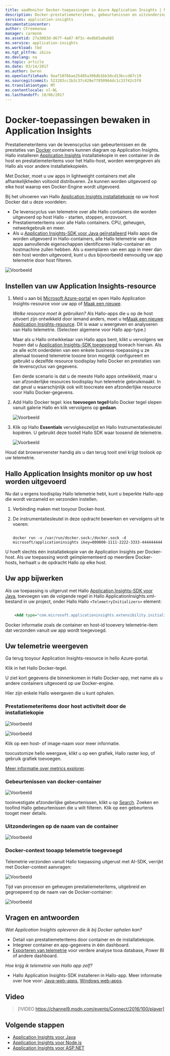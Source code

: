 ```yaml
---
title: aaaMonitor Docker-toepassingen in Azure Application Insights | Microsoft Docs
description: Docker-prestatiemeteritems, gebeurtenissen en uitzonderingen kunnen worden weergegeven op de Application Insights, samen met de Hallo telemetrie van Hallo beperkte apps.
services: application-insights
documentationcenter: 
author: CFreemanwa
manager: carmonm
ms.assetid: 27a3083d-d67f-4a07-8f3c-4edb65a0a685
ms.service: application-insights
ms.workload: tbd
ms.tgt_pltfrm: ibiza
ms.devlang: na
ms.topic: article
ms.date: 03/14/2017
ms.author: bwren
ms.openlocfilehash: 9aaf1076bae25485a396db1bb3dcd13bccd87c19
ms.sourcegitcommit: 523283cc1b3c37c428e77850964dc1c33742c5f0
ms.translationtype: MT
ms.contentlocale: nl-NL
ms.lasthandoff: 10/06/2017
---
```

# <a name="monitor-docker-applications-in-application-insights"></a>Docker-toepassingen bewaken in Application Insights
Prestatiemeteritems van de levenscyclus van gebeurtenissen en de prestaties van [Docker](https://www.docker.com/) containers kunnen diagram op Application Insights. Hallo installeren [Application Insights](app-insights-overview.md) installatiekopie in een container in de host en prestatiemeteritems voor het Hallo-host, worden weergegeven als Hallo als voor andere installatiekopieën.

Met Docker, moet u uw apps in lightweight containers met alle afhankelijkheden voltooid distribueren. Ze kunnen worden uitgevoerd op elke host waarop een Docker-Engine wordt uitgevoerd.

Bij het uitvoeren van Hallo [Application Insights installatiekopie](https://hub.docker.com/r/microsoft/applicationinsights/) op uw host Docker dat u deze voordelen:

* De levenscyclus van telemetrie over alle Hallo containers die worden uitgevoerd op host Hallo - starten, stoppen, enzovoort.
* Prestatiemeteritems voor alle Hallo containers. CPU, geheugen, netwerkgebruik en meer.
* Als u [Application Insights-SDK voor Java geïnstalleerd](app-insights-java-live.md) Hallo apps die worden uitgevoerd in Hallo-containers, alle Hallo telemetrie van deze apps aanvullende eigenschappen identificeren Hallo-container en hostmachine zullen hebben. Als u exemplaren van een app in meer dan één host worden uitgevoerd, kunt u dus bijvoorbeeld eenvoudig uw app telemetrie door host filteren.

![Voorbeeld](./media/app-insights-docker/00.png)

## <a name="set-up-your-application-insights-resource"></a>Instellen van uw Application Insights-resource
1. Meld u aan bij [Microsoft Azure-portal](https://azure.com) en open Hallo Application Insights-resource voor uw app of [Maak een nieuwe](app-insights-create-new-resource.md). 
   
    *Welke resource moet ik gebruiken?* Als Hallo-apps die u op de host uitvoert zijn ontwikkeld door iemand anders, moet u te[Maak een nieuwe Application Insights-resource](app-insights-create-new-resource.md). Dit is waar u weergeven en analyseren van Hallo telemetrie. (Selecteer algemene voor Hallo app-type.)
   
    Maar als u Hallo ontwikkelaar van Hallo apps bent, klikt u vervolgens we hopen dat u [Application Insights-SDK toegevoegd](app-insights-java-live.md) tooeach hiervan. Als ze alle echt onderdelen van een enkele business-toepassing u ze allemaal toosend telemetrie tooone bron mogelijk configureert en gebruikt u dezelfde resource toodisplay hello Docker en prestaties van de levenscyclus van gegevens. 
   
    Een derde scenario is dat u de meeste Hallo apps ontwikkeld, maar u van afzonderlijke resources toodisplay hun telemetrie gebruikmaakt. In dat geval u waarschijnlijk ook wilt toocreate een afzonderlijke resource voor Hallo Docker-gegevens. 
2. Add Hallo Docker tegel: kies **toevoegen tegel**Hallo Docker tegel slepen vanuit galerie Hallo en klik vervolgens op **gedaan**. 
   
    ![Voorbeeld](./media/app-insights-docker/03.png)
3. Klik op Hallo **Essentials** vervolgkeuzelijst en Hallo Instrumentatiesleutel kopiëren. U gebruikt deze tootell Hallo SDK waar toosend de telemetrie.

    ![Voorbeeld](./media/app-insights-docker/02-props.png)

Houd dat browservenster handig als u dan terug tooit snel krijgt toolook op uw telemetrie.

## <a name="run-hello-application-insights-monitor-on-your-host"></a>Hallo Application Insights monitor op uw host worden uitgevoerd
Nu dat u ergens toodisplay Hallo telemetrie hebt, kunt u beperkte Hallo-app die wordt verzameld en verzonden instellen.

1. Verbinding maken met tooyour Docker-host. 
2. De instrumentatiesleutel in deze opdracht bewerken en vervolgens uit te voeren:
   
   ```
   
   docker run -v /var/run/docker.sock:/docker.sock -d microsoft/applicationinsights ikey=000000-1111-2222-3333-444444444
   ```

U hoeft slechts één installatiekopie van de Application Insights per Docker-host. Als uw toepassing wordt geïmplementeerd op meerdere Docker-hosts, herhaalt u de opdracht Hallo op elke host.

## <a name="update-your-app"></a>Uw app bijwerken
Als uw toepassing is uitgerust met Hallo [Application Insights-SDK voor Java](app-insights-java-get-started.md), toevoegen van de volgende regel in Hallo ApplicationInsights.xml-bestand in uw project, onder Hallo Hallo `<TelemetryInitializers>` element:

```xml

    <Add type="com.microsoft.applicationinsights.extensibility.initializer.docker.DockerContextInitializer"/> 
```

Docker informatie zoals de container en host-id tooevery telemetrie-item dat verzonden vanuit uw app wordt toegevoegd.

## <a name="view-your-telemetry"></a>Uw telemetrie weergeven
Ga terug tooyour Application Insights-resource in hello Azure-portal.

Klik in het Hallo Docker-tegel.

U ziet kort gegevens die binnenkomen in Hallo Docker-app, met name als u andere containers uitgevoerd op uw Docker-engine.

Hier zijn enkele Hallo weergaven die u kunt ophalen.

### <a name="perf-counters-by-host-activity-by-image"></a>Prestatiemeteritems door host activiteit door de installatiekopie
![Voorbeeld](./media/app-insights-docker/10.png)

![Voorbeeld](./media/app-insights-docker/11.png)

Klik op een host- of image-naam voor meer informatie.

toocustomize hello weergave, klikt u op een grafiek, Hallo raster kop, of gebruik grafiek toevoegen. 

[Meer informatie over metrics explorer](app-insights-metrics-explorer.md).

### <a name="docker-container-events"></a>Gebeurtenissen van docker-container
![Voorbeeld](./media/app-insights-docker/13.png)

tooinvestigate afzonderlijke gebeurtenissen, klikt u op [Search](app-insights-diagnostic-search.md). Zoeken en toofind Hallo gebeurtenissen die u wilt filteren. Klik op een gebeurtenis tooget meer details.

### <a name="exceptions-by-container-name"></a>Uitzonderingen op de naam van de container
![Voorbeeld](./media/app-insights-docker/14.png)

### <a name="docker-context-added-tooapp-telemetry"></a>Docker-context tooapp telemetrie toegevoegd
Telemetrie verzonden vanuit Hallo toepassing uitgerust met AI-SDK, verrijkt met Docker-context aanvragen:

![Voorbeeld](./media/app-insights-docker/16.png)

Tijd van processor en geheugen prestatiemeteritems, uitgebreid en gegroepeerd op de naam van de Docker-container:

![Voorbeeld](./media/app-insights-docker/15.png)

## <a name="q--a"></a>Vragen en antwoorden
*Wat Application Insights opleveren die ik bij Docker ophalen kan?*

* Detail van prestatiemeteritems door container en de installatiekopie.
* Integreer container en app-gegevens in één dashboard.
* [Exporteren van telemetrie](app-insights-export-telemetry.md) voor verdere analyse tooa database, Power BI of andere dashboard.

*Hoe krijg ik telemetrie van Hallo app zelf?*

* Hallo Application Insights-SDK installeren in Hallo-app. Meer informatie over hoe voor: [Java-web-apps](app-insights-java-get-started.md), [Windows web-apps](app-insights-asp-net.md).

## <a name="video"></a>Video

> [!VIDEO https://channel9.msdn.com/events/Connect/2016/100/player]

## <a name="next-steps"></a>Volgende stappen

* [Application Insights voor Java](app-insights-java-get-started.md)
* [Application Insights voor Node.js](app-insights-nodejs.md)
* [Application Insights voor ASP.NET](app-insights-asp-net.md)
